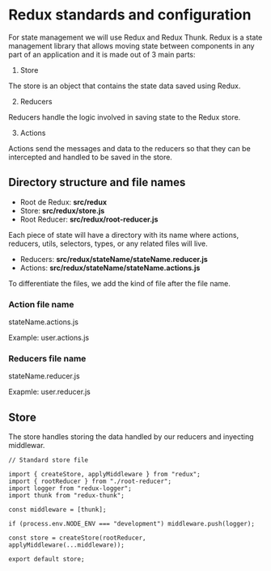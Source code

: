 # Redux standards and configuration

For state management we will use Redux and Redux Thunk. Redux is a state management library that allows moving state between components in any part of an application and it is made out of 3 main parts:

1. Store

The store is an object that contains the state data saved using Redux.

2. Reducers

Reducers handle the logic involved in saving state to the Redux store.

3. Actions

Actions send the messages and data to the reducers so that they can be intercepted and handled to be saved in the store.

## Directory structure and file names

- Root de Redux: **src/redux**
- Store: **src/redux/store.js**
- Root Reducer: **src/redux/root-reducer.js**

Each piece of state will have a directory with its name where actions, reducers, utils, selectors, types, or any related files will live.

- Reducers: **src/redux/stateName/stateName.reducer.js**
- Actions: **src/redux/stateName/stateName.actions.js**

To differentiate the files, we add the kind of file after the file name.

### Action file name

stateName.actions.js

Example: user.actions.js

### Reducers file name

stateName.reducer.js

Exapmle: user.reducer.js

## Store

The store handles storing the data handled by our reducers and inyecting middlewar.

```
// Standard store file

import { createStore, applyMiddleware } from "redux";
import { rootReducer } from "./root-reducer";
import logger from "redux-logger";
import thunk from "redux-thunk";

const middleware = [thunk];

if (process.env.NODE_ENV === "development") middleware.push(logger);

const store = createStore(rootReducer, applyMiddleware(...middleware));

export default store;
```
